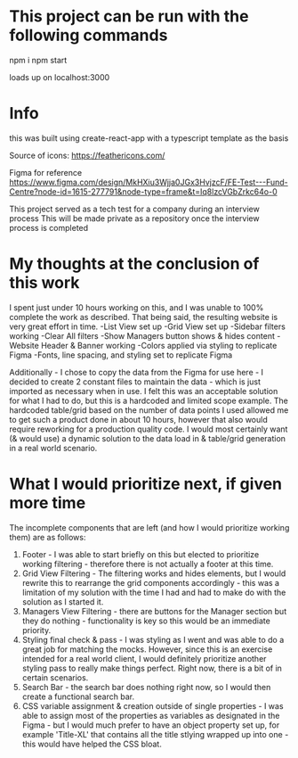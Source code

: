 # This project can be run with the following commands

npm i
npm start

loads up on localhost:3000

# Info
this was built using create-react-app with a typescript template as the basis

Source of icons: https://feathericons.com/

Figma for reference
https://www.figma.com/design/MkHXiu3Wjja0JGx3HvjzcF/FE-Test---Fund-Centre?node-id=1615-277791&node-type=frame&t=Iq8lzcVGbZrkc64o-0


This project served as a tech test for a company during an interview process
This will be made private as a repository once the interview process is completed

# My thoughts at the conclusion of this work

I spent just under 10 hours working on this, and I was unable to 100% complete the work as described. That being said, the resulting website is very great effort in time. 
-List View set up
-Grid View set up
-Sidebar filters working
-Clear All filters
-Show Managers button shows & hides content
-Website Header & Banner working
-Colors applied via styling to replicate Figma
-Fonts, line spacing, and styling set to replicate Figma

Additionally - I chose to copy the data from the Figma for use here - I decided to create 2 constant files to maintain the data - which is just imported as necessary when in use. I felt this was an acceptable solution for what I had to do, but this is a hardcoded and limited scope example. The hardcoded table/grid based on the number of data points I used allowed me to get such a product done in about 10 hours, however that also would require reworking for a production quality code. I would most certainly want (& would use) a dynamic solution to the data load in & table/grid generation in a real world scenario.


# What I would prioritize next, if given more time
The incomplete components that are left (and how I would prioritize working them) are as follows:
1. Footer - I was able to start briefly on this but elected to prioritize working filtering - therefore there is not actually a footer at this time.
2. Grid View Filtering - The filtering works and hides elements, but I would rewrite this to rearrange the grid components accordingly - this was a limitation of my solution with the time I had and had to make do with the solution as I started it.
3. Managers View Filtering - there are buttons for the Manager section but they do nothing - functionality is key so this would be an immediate priority.
4. Styling final check & pass - I was styling as I went and was able to do a great job for matching the mocks. However, since this is an exercise intended for a real world client, I would definitely prioritize another styling pass to really make things perfect. Right now, there is a bit of in certain scenarios.
5. Search Bar - the search bar does nothing right now, so I would then create a functional search bar.
6. CSS variable assignment & creation outside of single properties - I was able to assign most of the properties as variables as designated in the Figma - but I would much prefer to have an object property set up, for example 'Title-XL' that contains all the title stlying wrapped up into one - this would have helped the CSS bloat.